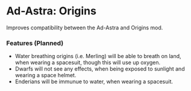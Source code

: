 # Ad-Astra: Origins

Improves compatibility between the Ad-Astra and Origins mod.

### Features (Planned)
- Water breathing origins (i.e. Merling) will be able to breath on land, when wearing a spacesuit, though this will use up oxygen.
- Dwarfs will not see any effects, when being exposed to sunlight and wearing a space helmet.
- Enderians will be immunue to water, when wearing a spacesuit.
